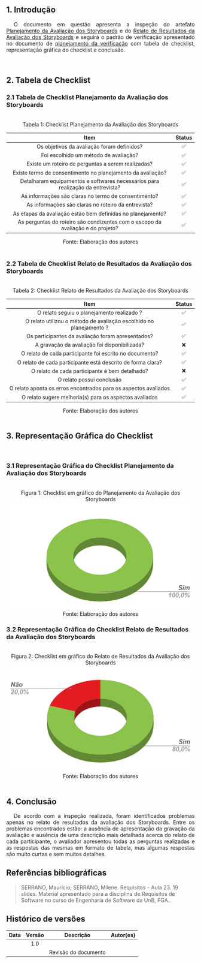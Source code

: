 ## 1. Introdução

<p style="text-indent: 20px; text-align: justify">
O documento em questão apresenta a inspeção do artefato <a href="https://interacao-humano-computador.github.io/2021.2-Prefeitura-de-Passo-Fundo/DesignAvaliacaoDesenvolvimento/Nivel1/Storyboard/PlanejamentoStoryboard/"> Planejamento da Avaliação dos Storyboards</a> e do <a href="https://interacao-humano-computador.github.io/2021.2-Prefeitura-de-Passo-Fundo/DesignAvaliacaoDesenvolvimento/Nivel1/Storyboard/RelatoStoryboard/">Relato de Resultados da Avaliação dos Storyboards</a> e seguirá o padrão de verificação apresentado no documento de <a href="https://interacao-humano-computador.github.io/2021.2-Prefeitura-de-Passo-Fundo/Verificacao/planejamento_verificacao/">planejamento da verificação</a> com tabela de checklist, representação gráfica do checklist e conclusão.</p>

<br>

## 2. Tabela de Checklist 

### 2.1 Tabela de Checklist Planejamento da Avaliação dos Storyboards
<br>
<center>
<figcaption> Tabela 1: Checklist Planejamento da Avaliação dos Storyboards</figcaption>

| Item | Status |
|:---:|:---:|
| Os objetivos da avaliação foram definidos?| ✅ |
|	Foi escolhido um método de avaliação? | ✅  |
| 	Existe um roteiro de perguntas a serem realizadas?| ✅  |
| 	Existe termo de consentimento no planejamento da avaliação?| ✅ |
| 	Detalharam equipamentos e softwares necessários para realização da entrevista?| ✅ |
|   As informações são claras no termo de consentimento?|✅|
|   As informações são claras no roteiro da entrevista?|✅|
|	As etapas da avaliação estão bem definidas no planejamento?|✅|
|   As perguntas do roteiro são condizentes com o escopo da avaliação e do projeto?|✅|



<figcaption> Fonte: Elaboração dos autores  </figcaption>
</center>

<br>

### 2.2 Tabela de Checklist Relato de Resultados da Avaliação dos Storyboards
<br>
<center>
<figcaption> Tabela 2: Checklist Relato de Resultados da Avaliação dos Storyboards </figcaption>

| Item | Status |
|:---:|:---:|
|  O relato seguiu o planejamento realizado ?| ✅ |
|  O relato utilizou o método de avaliação escolhido no planejamento ?| ✅ |
|	Os participantes da avaliação foram apresentados? |✅ |
| 	A gravação da avaliação foi disponibilizada?| ❌|
| 	O relato de cada participante foi escrito no documento?| ✅ |
| 	O relato de cada participante está descrito de forma clara?| ✅ |
| 	O relato de cada participante é bem detalhado?|❌|
|   O relato possui conclusão |✅|
|   O relato aponta os erros encontrados para os aspectos avaliados |✅|
|   O relato sugere melhoria(s) para os aspectos avaliados |✅|

<figcaption> Fonte: Elaboração dos autores  </figcaption>
</center>

<br>

## 3. Representação Gráfica do Checklist
<br>

### 3.1 Representação Gráfica do Checklist Planejamento da Avaliação dos Storyboards
<br>
<center>
<figcaption> Figura 1: Checklist em gráfico do Planejamento da Avaliação dos Storyboards</figcaption>
<img src="https://raw.githubusercontent.com/Interacao-Humano-Computador/2021.2-Prefeitura-de-Passo-Fundo/ver_planejamento_relato_storyboards/assets/img/graf_planejamento_av_storyboard.PNG">
<figcaption> Fonte: Elaboração dos autores  </figcaption>
</center>

### 3.2 Representação Gráfica do Checklist Relato de Resultados da Avaliação dos Storyboards
<br>
<center>
<figcaption> Figura 2: Checklist em gráfico do Relato de Resultados da Avaliação dos Storyboards</figcaption>
<img src="https://raw.githubusercontent.com/Interacao-Humano-Computador/2021.2-Prefeitura-de-Passo-Fundo/ver_planejamento_relato_storyboards/assets/img/graf_relato_av_storyboard.PNG">
<figcaption> Fonte: Elaboração dos autores  </figcaption>
</center>
<br>

## 4. Conclusão
<p style="text-indent: 20px; text-align: justify">
De acordo com a inspeção realizada, foram identificados problemas apenas no relato de resultados da avaliação dos Storyboards. Entre os problemas encontrados estão: a ausência de apresentação da gravação da avaliação e ausência de uma descrição mais detalhada acerca do relato de cada participante, o avaliador apresentou todas as perguntas realizadas e as respostas das mesmas em formato de tabela, mas algumas respostas são muito curtas e sem muitos detalhes.
</p>
        

## Referências bibliográficas

> SERRANO, Maurício; SERRANO, Milene. Requisitos - Aula 23. 19 slides. Material apresentado para a disciplina de Requisitos de Software no curso de Engenharia de Software da UnB, FGA..

## Histórico de versões

 | **Data**   | **Versão** | **Descrição**                            |                **Autor(es)**                 |
 | ---------- | :--------: | ---------------------------------------- | :------------------------------------------: |
 |  |    1.0     |       |        [](https://github.com/)         |
 |  |         |    Revisão do documento   |        [](https://github.com/)         |
